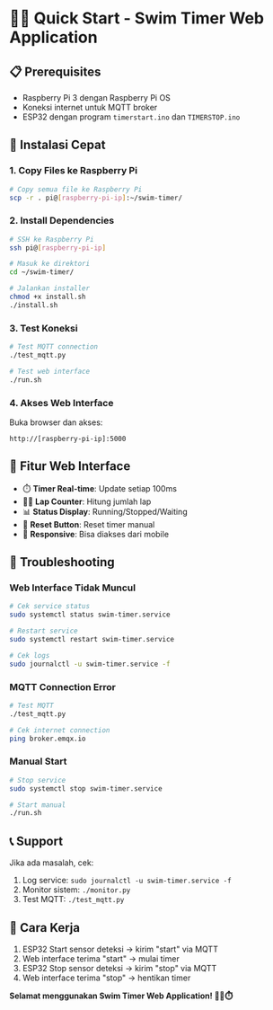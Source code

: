 # 🏊‍♂️ Quick Start - Swim Timer Web Application

## 📋 Prerequisites
- Raspberry Pi 3 dengan Raspberry Pi OS
- Koneksi internet untuk MQTT broker
- ESP32 dengan program `timerstart.ino` dan `TIMERSTOP.ino`

## 🚀 Instalasi Cepat

### 1. Copy Files ke Raspberry Pi
```bash
# Copy semua file ke Raspberry Pi
scp -r . pi@[raspberry-pi-ip]:~/swim-timer/
```

### 2. Install Dependencies
```bash
# SSH ke Raspberry Pi
ssh pi@[raspberry-pi-ip]

# Masuk ke direktori
cd ~/swim-timer/

# Jalankan installer
chmod +x install.sh
./install.sh
```

### 3. Test Koneksi
```bash
# Test MQTT connection
./test_mqtt.py

# Test web interface
./run.sh
```

### 4. Akses Web Interface
Buka browser dan akses:
```
http://[raspberry-pi-ip]:5000
```

## 📱 Fitur Web Interface

- ⏱️ **Timer Real-time**: Update setiap 100ms
- 🏊‍♂️ **Lap Counter**: Hitung jumlah lap
- 📊 **Status Display**: Running/Stopped/Waiting
- 🔄 **Reset Button**: Reset timer manual
- 📱 **Responsive**: Bisa diakses dari mobile

## 🔧 Troubleshooting

### Web Interface Tidak Muncul
```bash
# Cek service status
sudo systemctl status swim-timer.service

# Restart service
sudo systemctl restart swim-timer.service

# Cek logs
sudo journalctl -u swim-timer.service -f
```

### MQTT Connection Error
```bash
# Test MQTT
./test_mqtt.py

# Cek internet connection
ping broker.emqx.io
```

### Manual Start
```bash
# Stop service
sudo systemctl stop swim-timer.service

# Start manual
./run.sh
```

## 📞 Support
Jika ada masalah, cek:
1. Log service: `sudo journalctl -u swim-timer.service -f`
2. Monitor sistem: `./monitor.py`
3. Test MQTT: `./test_mqtt.py`

## 🎯 Cara Kerja
1. ESP32 Start sensor deteksi → kirim "start" via MQTT
2. Web interface terima "start" → mulai timer
3. ESP32 Stop sensor deteksi → kirim "stop" via MQTT  
4. Web interface terima "stop" → hentikan timer

**Selamat menggunakan Swim Timer Web Application! 🏊‍♂️⏱️** 
